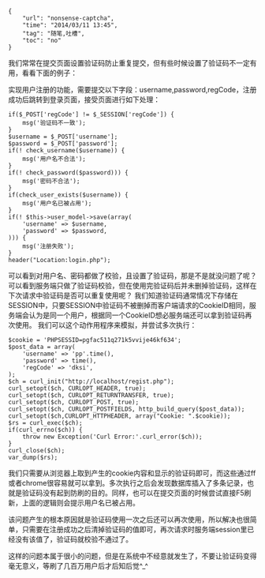 ```
{
    "url": "nonsense-captcha",
    "time": "2014/03/11 13:45",
    "tag": "随笔,吐槽",
    "toc": "no"
}
```

我们常常在提交页面设置验证码防止重复提交，但有些时候设置了验证码不一定有用，看看下面的例子：

实现用户注册的功能，需要提交以下字段：username,password,regCode，注册成功后跳转到登录页面，接受页面进行如下处理：

```
if($_POST['regCode'] != $_SESSION['regCode']) {
    msg('验证码不一致');
}
$username = $_POST['username'];
$password = $_POST['password'];
if(! check_username($username)) {
    msg('用户名不合法');
}
if(! check_password($password))) {
    msg('密码不合法');
}
if(check_user_exists($username)) {
    msg('用户名已被占用');
}
if(! $this->user_model->save(array(
    'username' => $username,
    'password' => $password,
))) {
    msg('注册失败');
}
header("Location:login.php");
```

可以看到对用户名、密码都做了校验，且设置了验证码，那是不是就没问题了呢？可以看到服务端只做了验证码校验，但在使用完验证码后并未删掉验证码，这样在下次请求中验证码是否可以重复使用呢？
我们知道验证码通常情况下存储在SESSION中，只要SESSION中验证码不被删掉而客户端请求的CookieID相同，服务端会认为是同一个用户，根据同一个CookieID想必服务端还可以拿到验证码再次使用。
我们可以这个动作用程序来模拟，并尝试多次执行：

```
$cookie = 'PHPSESSID=pgfac511q271k5vvije46kf634';
$post_data = array(
    'username' => 'pp'.time(),
    'password' => time(),
    'regCode' => 'dksi',
);
$ch = curl_init("http://localhost/regist.php");
curl_setopt($ch, CURLOPT_HEADER, true);
curl_setopt($ch, CURLOPT_RETURNTRANSFER, true);
curl_setopt($ch, CURLOPT_POST, true);
curl_setopt($ch, CURLOPT_POSTFIELDS, http_build_query($post_data));
curl_setopt($ch,CURLOPT_HTTPHEADER, array("Cookie: ".$cookie));
$rs = curl_exec($ch);
if(curl_errno($ch)) {
    throw new Exception('Curl Error:'.curl_error($ch));
}
curl_close($ch);
var_dump($rs);
```

我们只需要从浏览器上取到产生的cookie内容和显示的验证码即可，而这些通过ff或者chrome很容易就可以拿到。多次执行之后会发现数据库插入了多条记录，也就是验证码没有起到防刷的目的。同样，也可以在提交页面的时候尝试直接F5刷新，上面的逻辑则会提示用户名已被占用。

该问题产生的根本原因就是验证码使用一次之后还可以再次使用，所以解决也很简单，只需要在注册成功之后清掉验证码的值即可，再次请求时服务端session里已经没有该值了，验证码就校验不通过了。

这样的问题本属于很小的问题，但是在系统中不经意就发生了，不要让验证码变得毫无意义，等刷了几百万用户后才后知后觉^_^